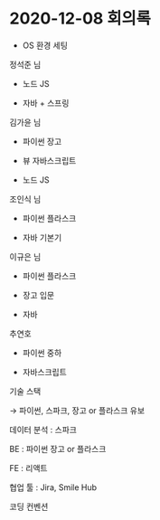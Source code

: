 # 2020-12-08 회의록

- OS 환경 세팅

정석준 님

- 노드 JS

- 자바 + 스프링

김가윤 님

- 파이썬 장고 

- 뷰 자바스크립트

- 노드 JS

조인식 님

- 파이썬 플라스크

- 자바 기본기

이규은 님

- 파이썬 플라스크

- 장고 입문

- 자바

추연호

- 파이썬 중하

- 자바스크립트

기술 스택

→ 파이썬, 스파크, 장고 or 플라스크 유보

데이터 분석 : 스파크

BE : 파이썬 장고 or 플라스크

FE : 리액트

협업 툴 : Jira, Smile Hub

코딩 컨벤션

